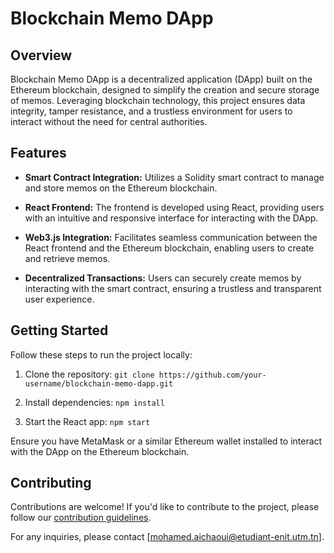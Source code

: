 # Blockchain Memo DApp

## Overview

Blockchain Memo DApp is a decentralized application (DApp) built on the Ethereum blockchain, designed to simplify the creation and secure storage of memos. Leveraging blockchain technology, this project ensures data integrity, tamper resistance, and a trustless environment for users to interact without the need for central authorities.

## Features

- **Smart Contract Integration:** Utilizes a Solidity smart contract to manage and store memos on the Ethereum blockchain.
  
- **React Frontend:** The frontend is developed using React, providing users with an intuitive and responsive interface for interacting with the DApp.

- **Web3.js Integration:** Facilitates seamless communication between the React frontend and the Ethereum blockchain, enabling users to create and retrieve memos.

- **Decentralized Transactions:** Users can securely create memos by interacting with the smart contract, ensuring a trustless and transparent user experience.

## Getting Started

Follow these steps to run the project locally:

1. Clone the repository: `git clone https://github.com/your-username/blockchain-memo-dapp.git`

2. Install dependencies: `npm install`

3. Start the React app: `npm start`

Ensure you have MetaMask or a similar Ethereum wallet installed to interact with the DApp on the Ethereum blockchain.

## Contributing

Contributions are welcome! If you'd like to contribute to the project, please follow our [contribution guidelines](CONTRIBUTING.md).



For any inquiries, please contact [mohamed.aichaoui@etudiant-enit.utm.tn].

